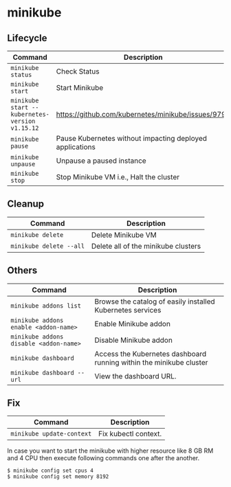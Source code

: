 # minikube

## Lifecycle

|     Command                                  |      Description                                          |
|----------------------------------------------|-----------------------------------------------------------|
|`minikube status`                             | Check Status                                              |
|`minikube start`                              | Start Minikube                                            |
|`minikube start --kubernetes-version v1.15.12`|https://github.com/kubernetes/minikube/issues/9792         |
|`minikube pause`                              | Pause Kubernetes without impacting deployed applications  |
|`minikube unpause`                            | Unpause a paused instance                                 |
|`minikube stop`                               | Stop Minikube VM i.e., Halt the cluster                      |

## Cleanup

|     Command                                  |      Description                                          |
|----------------------------------------------|-----------------------------------------------------------|
|`minikube delete`                             | Delete Minikube VM                                        |
|`minikube delete --all`                       | Delete all of the minikube clusters                       |

## Others

|     Command                                  |      Description                                                   |
|----------------------------------------------|--------------------------------------------------------------------|
|`minikube addons list`                        | Browse the catalog of easily installed Kubernetes services         |
|`minikube addons enable <addon-name>`         | Enable Minikube addon                                              |
|`minikube addons disable <addon-name>`        | Disable Minikube addon                                             |
|`minikube dashboard`                          | Access the Kubernetes dashboard running within the minikube cluster|
|`minikube dashboard --url`                    | View the dashboard URL.                                            |

## Fix

|     Command                                  |      Description                                                   |
|----------------------------------------------|--------------------------------------------------------------------|
|`minikube update-context`                     | Fix kubectl context.                                               |

In case you want to start the minikube with higher resource like 8 GB RM and 4 CPU then execute following commands one after the another.

~~~
$ minikube config set cpus 4
$ minikube config set memory 8192
~~~